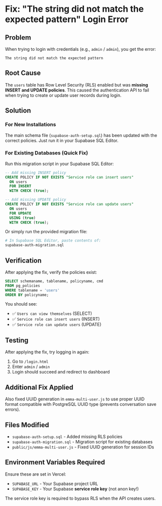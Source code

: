 # Fix: "The string did not match the expected pattern" Login Error

## Problem

When trying to login with credentials (e.g., `admin` / `admin`), you get the error:
```
The string did not match the expected pattern
```

## Root Cause

The `users` table has Row Level Security (RLS) enabled but was **missing INSERT and UPDATE policies**. This caused the authentication API to fail when trying to create or update user records during login.

## Solution

### For New Installations

The main schema file (`supabase-auth-setup.sql`) has been updated with the correct policies. Just run it in your Supabase SQL Editor.

### For Existing Databases (Quick Fix)

Run this migration script in your Supabase SQL Editor:

```sql
-- Add missing INSERT policy
CREATE POLICY IF NOT EXISTS "Service role can insert users"
  ON users
  FOR INSERT
  WITH CHECK (true);

-- Add missing UPDATE policy
CREATE POLICY IF NOT EXISTS "Service role can update users"
  ON users
  FOR UPDATE
  USING (true)
  WITH CHECK (true);
```

Or simply run the provided migration file:
```bash
# In Supabase SQL Editor, paste contents of:
supabase-auth-migration.sql
```

## Verification

After applying the fix, verify the policies exist:

```sql
SELECT schemaname, tablename, policyname, cmd
FROM pg_policies
WHERE tablename = 'users'
ORDER BY policyname;
```

You should see:
- ✅ `Users can view themselves` (SELECT)
- ✅ `Service role can insert users` (INSERT)
- ✅ `Service role can update users` (UPDATE)

## Testing

After applying the fix, try logging in again:
1. Go to `/login.html`
2. Enter `admin` / `admin`
3. Login should succeed and redirect to dashboard

## Additional Fix Applied

Also fixed UUID generation in `emma-multi-user.js` to use proper UUID format compatible with PostgreSQL UUID type (prevents conversation save errors).

## Files Modified

- `supabase-auth-setup.sql` - Added missing RLS policies
- `supabase-auth-migration.sql` - Migration script for existing databases
- `public/js/emma-multi-user.js` - Fixed UUID generation for session IDs

## Environment Variables Required

Ensure these are set in Vercel:
- `SUPABASE_URL` - Your Supabase project URL
- `SUPABASE_KEY` - Your Supabase **service role key** (not anon key!)

The service role key is required to bypass RLS when the API creates users.
